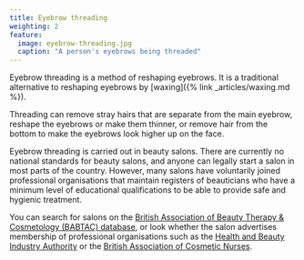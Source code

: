 ```yaml
---
title: Eyebrow threading
weighting: 2
feature:
  image: eyebrow-threading.jpg
  caption: "A person's eyebrows being threaded"
---
```


Eyebrow threading is a method of reshaping eyebrows. It is a traditional alternative to reshaping eyebrows by [waxing]({% link _articles/waxing.md %}).

Threading can remove stray hairs that are separate from the main eyebrow, reshape the eyebrows or make them thinner, or  remove hair from the bottom to make the eyebrows look higher up on the face.

Eyebrow threading is carried out in beauty salons. There are currently no national standards for beauty salons, and anyone can legally start a salon in most parts of the country. However, many salons have voluntarily joined professional organisations that maintain registers of beauticians who have a minimum level of educational qualifications to be able to provide safe and hygienic treatment. 

You can search for salons on the [British Association of Beauty Therapy & Cosmetology (BABTAC) database](https://www.babtac.com/salons), or look whether the salon advertises membership of professional organisations such as the [Health and Beauty Industry Authority](https://habia.org/) or the [British Association of Cosmetic Nurses](https://www.bacn.org.uk/).